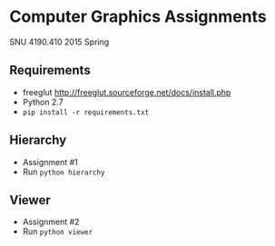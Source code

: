 Computer Graphics Assignments
=============================

SNU 4190.410 2015 Spring

Requirements
------------
* freeglut http://freeglut.sourceforge.net/docs/install.php
* Python 2.7
* `pip install -r requirements.txt`

Hierarchy
---------
* Assignment #1
* Run `python hierarchy`

Viewer
------
* Assignment #2
* Run `python viewer`
